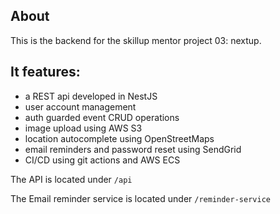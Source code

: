 ## About
This is the backend for the skillup mentor project 03: nextup.

## It features:
- a REST api developed in NestJS
- user account management
- auth guarded event CRUD operations
- image upload using AWS S3
- location autocomplete using OpenStreetMaps
- email reminders and password reset using SendGrid
- CI/CD using git actions and AWS ECS

The API is located under `/api`

The Email reminder service is located under `/reminder-service`